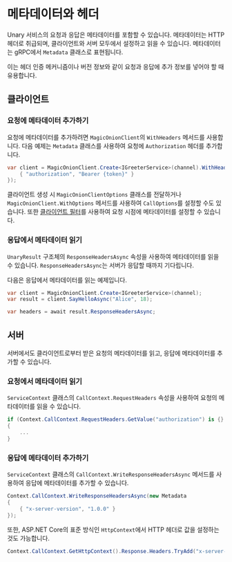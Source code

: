 # 메타데이터와 헤더

Unary 서비스의 요청과 응답은 메타데이터를 포함할 수 있습니다. 메타데이터는 HTTP 헤더로 취급되며, 클라이언트와 서버 모두에서 설정하고 읽을 수 있습니다. 메타데이터는 gRPC에서 `Metadata` 클래스로 표현됩니다.

이는 헤더 인증 메커니즘이나 버전 정보와 같이 요청과 응답에 추가 정보를 넣어야 할 때 유용합니다.

## 클라이언트

### 요청에 메타데이터 추가하기
요청에 메타데이터를 추가하려면 `MagicOnionClient`의 `WithHeaders` 메서드를 사용합니다. 다음 예제는 `Metadata` 클래스를 사용하여 요청에 `Authorization` 헤더를 추가합니다.

```csharp
var client = MagicOnionClient.Create<IGreeterService>(channel).WithHeaders(new Metadata
    { "authorization", "Bearer {token}" }
});
```

클라이언트 생성 시 `MagicOnionClientOptions` 클래스를 전달하거나 `MagicOnionClient.WithOptions` 메서드를 사용하여 `CallOptions`를 설정할 수도 있습니다. 또한 [클라이언트 필터](../filter/client-filter)를 사용하여 요청 시점에 메타데이터를 설정할 수 있습니다.

### 응답에서 메타데이터 읽기
`UnaryResult` 구조체의 `ResponseHeadersAsync` 속성을 사용하여 메타데이터를 읽을 수 있습니다. `ResponseHeadersAsync`는 서버가 응답할 때까지 기다립니다.

다음은 응답에서 메타데이터를 읽는 예제입니다.

```csharp
var client = MagicOnionClient.Create<IGreeterService>(channel);
var result = client.SayHelloAsync("Alice", 18);

var headers = await result.ResponseHeadersAsync;
```

## 서버
서버에서도 클라이언트로부터 받은 요청의 메타데이터를 읽고, 응답에 메타데이터를 추가할 수 있습니다.

### 요청에서 메타데이터 읽기

`ServiceContext` 클래스의 `CallContext.RequestHeaders` 속성을 사용하여 요청의 메타데이터를 읽을 수 있습니다.

```csharp
if (Context.CallContext.RequestHeaders.GetValue("authorization") is {} authorizationHeader)
{
    ...
}
```

### 응답에 메타데이터 추가하기

`ServiceContext` 클래스의 `CallContext.WriteResponseHeadersAsync` 메서드를 사용하여 응답에 메타데이터를 추가할 수 있습니다.

```csharp
Context.CallContext.WriteResponseHeadersAsync(new Metadata
{
    { "x-server-version", "1.0.0" }
});
```

또한, ASP.NET Core의 표준 방식인 `HttpContext`에서 HTTP 헤더로 값을 설정하는 것도 가능합니다.

```csharp
Context.CallContext.GetHttpContext().Response.Headers.TryAdd("x-server-version", "1.0.0");
```
